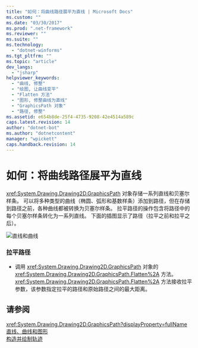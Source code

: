 ```yaml
---
title: "如何：将曲线路径展平为直线 | Microsoft Docs"
ms.custom: ""
ms.date: "03/30/2017"
ms.prod: ".net-framework"
ms.reviewer: ""
ms.suite: ""
ms.technology: 
  - "dotnet-winforms"
ms.tgt_pltfrm: ""
ms.topic: "article"
dev_langs: 
  - "jsharp"
helpviewer_keywords: 
  - "曲线, 修整"
  - "绘图, 让曲线变平"
  - "Flatten 方法"
  - "图形, 修整曲线为直线"
  - "GraphicsPath 对象"
  - "路径, 修整"
ms.assetid: e654b8de-25f4-4735-9208-42e4514a589c
caps.latest.revision: 14
author: "dotnet-bot"
ms.author: "dotnetcontent"
manager: "wpickett"
caps.handback.revision: 14
---
```

# 如何：将曲线路径展平为直线
<xref:System.Drawing.Drawing2D.GraphicsPath> 对象存储一系列直线和贝塞尔样条。  可以将多种类型的曲线（椭圆、弧形和基数样条）添加到路径，但在存储到路径之前，各种曲线都被转换为贝塞尔样条。  拉平路径的操作包含将路径中的每个贝塞尔样条转化为一系列直线。  下面的插图显示了路径（拉平之前和拉平之后）。  
  
 ![直线和曲线](../../../../docs/framework/winforms/advanced/media/aboutgdip02-art32a.png "AboutGdip02\_Art32A")  
  
### 拉平路径  
  
-   调用 <xref:System.Drawing.Drawing2D.GraphicsPath> 对象的 <xref:System.Drawing.Drawing2D.GraphicsPath.Flatten%2A> 方法。  <xref:System.Drawing.Drawing2D.GraphicsPath.Flatten%2A> 方法接收拉平参数，该参数指定拉平的路径和原始路径之间的最大距离。  
  
## 请参阅  
 <xref:System.Drawing.Drawing2D.GraphicsPath?displayProperty=fullName>   
 [直线、曲线和图形](../../../../docs/framework/winforms/advanced/lines-curves-and-shapes.md)   
 [构造并绘制轨迹](../../../../docs/framework/winforms/advanced/constructing-and-drawing-paths.md)